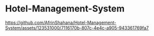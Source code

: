 # Hotel-Management-System



https://github.com/AfrinShahana/Hotel-Management-System/assets/123531000/7116170b-807c-4e4c-a905-943361769fa7

